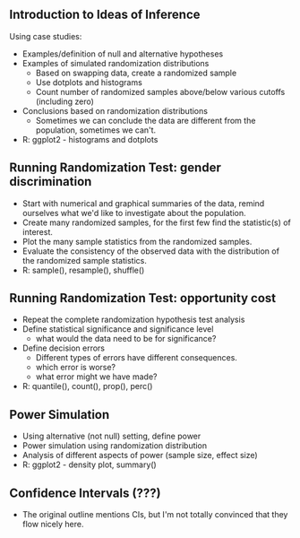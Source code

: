 
## Introduction to Ideas of Inference

Using case studies:

* Examples/definition of null and alternative hypotheses
* Examples of simulated randomization distributions
  * Based on swapping data, create a randomized sample
  * Use dotplots and histograms
  * Count number of randomized samples above/below various cutoffs (including zero)
* Conclusions based on randomization distributions
  * Sometimes we can conclude the data are different from the population, sometimes we can't.
* R: ggplot2 - histograms and dotplots 

## Running Randomization Test: gender discrimination

* Start with numerical and graphical summaries of the data, remind ourselves what we'd like to investigate about the population.
* Create many randomized samples, for the first few find the statistic(s) of interest.
* Plot the many sample statistics from the randomized samples.
* Evaluate the consistency of the observed data with the distribution of the randomized sample statistics.
* R: sample(), resample(), shuffle()


## Running Randomization Test: opportunity cost

* Repeat the complete randomization hypothesis test analysis
* Define statistical significance and significance level
   * what would the data need to be for significance?
* Define decision errors
  * Different types of errors have different consequences.
   * which error is worse?
   * what error might we have made?
* R: quantile(), count(), prop(), perc()

## Power Simulation

* Using alternative (not null) setting, define power
* Power simulation using randomization distribution
* Analysis of different aspects of power (sample size, effect size)
* R: ggplot2 - density plot, summary()

## Confidence Intervals (???)

* The original outline mentions CIs, but I'm not totally convinced that they flow nicely here.
